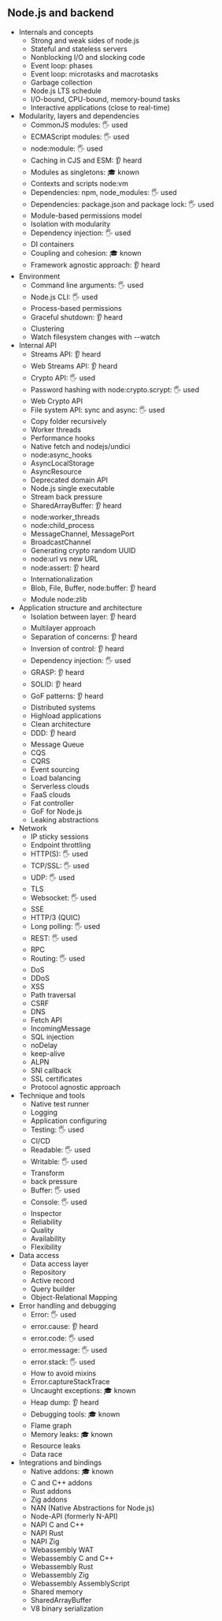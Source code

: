 ## Node.js and backend

- Internals and concepts
  - Strong and weak sides of node.js
  - Stateful and stateless servers
  - Nonblocking I/O and slocking code
  - Event loop: phases
  - Event loop: microtasks and macrotasks
  - Garbage collection
  - Node.js LTS schedule
  - I/O-bound, CPU-bound, memory-bound tasks
  - Interactive applications (close to real-time)
- Modularity, layers and dependencies
  - CommonJS modules: 🖐️ used
  - ECMAScript modules: 🖐️ used
  - node:module: 🖐️ used
  - Caching in CJS and ESM: 👂 heard
  - Modules as singletons: 🎓 known
  - Contexts and scripts node:vm
  - Dependencies: npm, node_modules: 🖐️ used
  - Dependencies: package.json and package lock: 🖐️ used
  - Module-based permissions model
  - Isolation with modularity
  - Dependency injection: 🖐️ used
  - DI containers
  - Coupling and cohesion: 🎓 known
  - Framework agnostic approach: 👂 heard
- Environment
  - Command line arguments: 🖐️ used
  - Node.js CLI: 🖐️ used 
  - Process-based permissions
  - Graceful shutdown: 👂 heard
  - Clustering
  - Watch filesystem changes with --watch
- Internal API
  - Streams API: 👂 heard
  - Web Streams API: 👂 heard
  - Crypto API: 🖐️ used
  - Password hashing with node:crypto.scrypt: 🖐️ used
  - Web Crypto API
  - File system API: sync and async: 🖐️ used
  - Copy folder recursively
  - Worker threads
  - Performance hooks
  - Native fetch and nodejs/undici
  - node:async_hooks
  - AsyncLocalStorage
  - AsyncResource
  - Deprecated domain API
  - Node.js single executable
  - Stream back pressure
  - SharedArrayBuffer: 👂 heard
  - node:worker_threads
  - node:child_process
  - MessageChannel, MessagePort
  - BroadcastChannel
  - Generating crypto random UUID
  - node:url vs new URL
  - node:assert: 👂 heard
  - Internationalization
  - Blob, File, Buffer, node:buffer: 👂 heard
  - Module node:zlib
- Application structure and architecture
  - Isolation between layer: 👂 heard
  - Multilayer approach
  - Separation of concerns: 👂 heard
  - Inversion of control: 👂 heard
  - Dependency injection: 🖐️ used
  - GRASP: 👂 heard
  - SOLID: 👂 heard
  - GoF patterns: 👂 heard
  - Distributed systems
  - Highload applications
  - Clean architecture
  - DDD: 👂 heard
  - Message Queue
  - CQS
  - CQRS
  - Event sourcing
  - Load balancing
  - Serverless clouds
  - FaaS clouds
  - Fat controller
  - GoF for Node.js
  - Leaking abstractions
- Network
  - IP sticky sessions
  - Endpoint throttling
  - HTTP(S): 🖐️ used
  - TCP/SSL: 🖐️ used
  - UDP: 🖐️ used 
  - TLS
  - Websocket:  🖐️ used
  - SSE
  - HTTP/3 (QUIC)
  - Long polling: 🖐️ used
  - REST: 🖐️ used
  - RPC
  - Routing: 🖐️ used
  - DoS
  - DDoS
  - XSS
  - Path traversal
  - CSRF
  - DNS
  - Fetch API
  - IncomingMessage
  - SQL injection
  - noDelay
  - keep-alive
  - ALPN
  - SNI callback
  - SSL certificates
  - Protocol agnostic approach
- Technique and tools
  - Native test runner
  - Logging
  - Application configuring
  - Testing: 🖐️ used
  - CI/CD
  - Readable: 🖐️ used
  - Writable: 🖐️ used
  - Transform
  - back pressure
  - Buffer: 🖐️ used
  - Console: 🖐️ used 
  - Inspector
  - Reliability
  - Quality
  - Availability
  - Flexibility
- Data access
  - Data access layer
  - Repository
  - Active record
  - Query builder
  - Object-Relational Mapping
- Error handling and debugging
  - Error: 🖐️ used
  - error.cause: 👂 heard
  - error.code: 🖐️ used
  - error.message: 🖐️ used
  - error.stack: 🖐️ used 
  - How to avoid mixins
  - Error.captureStackTrace
  - Uncaught exceptions: 🎓 known
  - Heap dump: 👂 heard
  - Debugging tools: 🎓 known
  - Flame graph
  - Memory leaks: 🎓 known
  - Resource leaks
  - Data race
- Integrations and bindings
  - Native addons: 🎓 known
  - C and C++ addons
  - Rust addons
  - Zig addons
  - NAN (Native Abstractions for Node.js)
  - Node-API (formerly N-API)
  - NAPI C and C++
  - NAPI Rust
  - NAPI Zig
  - Webassembly WAT
  - Webassembly C and C++
  - Webassembly Rust
  - Webassembly Zig
  - Webassembly AssemblyScript
  - Shared memory
  - SharedArrayBuffer
  - V8 binary serialization
